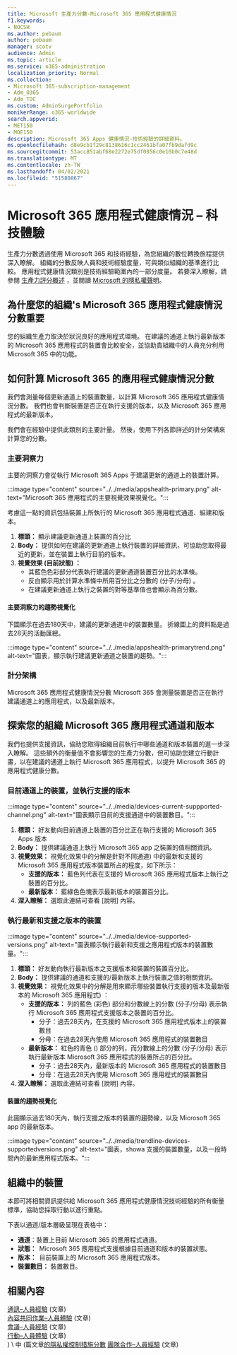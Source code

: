 ```yaml
---
title: Microsoft 生產力分數-Microsoft 365 應用程式健康情況
f1.keywords:
- NOCSH
ms.author: pebaum
author: pebaum
manager: scotv
audience: Admin
ms.topic: article
ms.service: o365-administration
localization_priority: Normal
ms.collection:
- Microsoft 365-subscription-management
- Adm_O365
- Adm_TOC
ms.custom: AdminSurgePortfolio
monikerRange: o365-worldwide
search.appverid:
- MET150
- MOE150
description: Microsoft 365 Apps 健康情況-技術經驗的詳細資料。
ms.openlocfilehash: d8e9cb1f29c8138616c1cc2461bfa07fb9dafd9c
ms.sourcegitcommit: 53acc851abf68e2272e75df0856c0e16b0c7e48d
ms.translationtype: MT
ms.contentlocale: zh-TW
ms.lasthandoff: 04/02/2021
ms.locfileid: "51580867"
---
```

# <a name="microsoft-365-apps-health--technology-experiences"></a>Microsoft 365 應用程式健康情況 – 科技體驗

生產力分數透過使用 Microsoft 365 和技術經驗，為您組織的數位轉換旅程提供深入瞭解。 組織的分數反映人員和技術經驗度量，可與類似組織的基準進行比較。 應用程式健康情況類別是技術經驗範圍內的一部分度量。 若要深入瞭解，請參閱 [生產力評分概述](productivity-score.md) ，並閱讀 [Microsoft 的隱私權聲明](https://privacy.microsoft.com/privacystatement)。

## <a name="why-your-organization39s-microsoft-365-apps-health-score-matters"></a>為什麼您的組織&#39;s Microsoft 365 應用程式健康情況分數重要

您的組織生產力取決於狀況良好的應用程式環境。 在建議的通道上執行最新版本的 Microsoft 365 應用程式的裝置會比較安全，並協助貴組織中的人員充分利用 Microsoft 365 中的功能。

## <a name="how-we-calculate-the-microsoft-365-apps-health-score"></a>如何計算 Microsoft 365 的應用程式健康情況分數

我們會測量每個更新通道上的裝置數量，以計算 Microsoft 365 應用程式健康情況分數。 我們也會判斷裝置是否正在執行支援的版本，以及 Microsoft 365 應用程式的最新版本。

我們會在經驗中提供此類別的主要計量。 然後，使用下列各節詳述的計分架構來計算您的分數。

### <a name="primary-insight"></a>主要洞察力

主要的洞察力會從執行 Microsoft 365 Apps 于建議更新的通道上的裝置計算。

:::image type="content" source="../../media/appshealth-primary.png" alt-text="Microsoft 365 應用程式的主要視覺效果視覺化。":::

考慮這一點的資訊包括裝置上所執行的 Microsoft 365 應用程式通道、組建和版本。

1. **標頭：**  顯示建議更新通道上裝置的百分比
1. **Body：**  提供如何在建議的更新通道上執行裝置的詳細資訊，可協助您取得最近的更新，並在裝置上執行目前的版本。
1. **視覺效果 (目前狀態) ：**
    - 其藍色色彩部分代表執行建議的更新通道裝置百分比的水準條。
    - 反白顯示用於計算水準條中所用百分比之分數的 (分子/分母) 。
    - 在建議更新通道上執行之裝置的對等基準值也會顯示為百分數。

#### <a name="trend-visualization-of-the-primary-insight"></a>主要洞察力的趨勢視覺化

下圖顯示在過去180天中，建議的更新通道中的裝置數量。 折線圖上的資料點是過去28天的活動匯總。

:::image type="content" source="../../media/appshealth-primarytrend.png" alt-text="圖表，顯示執行建議更新通道之裝置的趨勢。":::

### <a name="scoring-framework"></a>計分架構

Microsoft 365 應用程式健康情況分數 Microsoft 365 會測量裝置是否正在執行建議通道上的應用程式，以及最新版本。

## <a name="explore-your-organization-microsoft-365-app-channels-and-versions"></a>探索您的組織 Microsoft 365 應用程式通道和版本

我們也提供支援資訊，協助您取得組織目前執行中哪些通道和版本裝置的進一步深入瞭解。 這些額外的衡量值不會影響您的生產力分數，但可協助您建立行動計畫，以在建議的通道上執行 Microsoft 365 應用程式，以提升 Microsoft 365 的應用程式健康分數。

### <a name="devices-on-current-channel-and-running-supported-versions"></a>目前通道上的裝置，並執行支援的版本

:::image type="content" source="../../media/devices-current-suppported-channel.png" alt-text="圖表顯示目前的支援通道中的裝置數目。":::

1. **標頭：** 好友動向目前通道上裝置的百分比正在執行支援的 Microsoft 365 Apps 版本  
1. **Body：** 提供建議通道上執行 Microsoft 365 app 之裝置的值相關資訊。
1. **視覺效果：** 視覺化效果中的分解是針對不同通道) 中的最新和支援的 Microsoft 365 應用程式版本裝置所占的程度，如下所示：
    - **支援的版本：** 藍色列代表在支援的 Microsoft 365 應用程式版本上執行之裝置的百分比。
    - **最新版本：** 藍綠色色塊表示最新版本的裝置百分比。
1. **深入瞭解：**   選取此連結可查看 [說明] 內容。

### <a name="devices-running-latest-and-supported-versions"></a>執行最新和支援之版本的裝置

:::image type="content" source="../../media/device-supported-versions.png" alt-text="圖表顯示執行最新和支援之應用程式版本的裝置數量。":::

1. **標頭：** 好友動向執行最新版本之支援版本和裝置的裝置百分比。  
1. **Body：**  提供建議的通道和支援的/最新版本上執行裝置之值的相關資訊。
1. **視覺效果：** 視覺化效果中的分解是用來顯示哪些裝置執行支援的版本及最新版本的 Microsoft 365 應用程式) ：
    - **支援的版本：** 列的藍色 (彩色) 部分和分數線上的分數 (分子/分母) 表示執行 Microsoft 365 應用程式支援版本之裝置的百分比。
        - 分子：過去28天內，在支援的 Microsoft 365 應用程式版本上的裝置數目
        - 分母：在過去28天內使用 Microsoft 365 應用程式的裝置數目
    - **最新版本：** 紅色的青色 () 部分的列，而分數線上的分數 (分子/分母) 表示執行最新版本 Microsoft 365 應用程式的裝置所占的百分比。
        - 分子：過去28天內，最新版本的 Microsoft 365 應用程式的裝置數目
        - 分母：在過去28天內使用 Microsoft 365 應用程式的裝置數目
1. **深入瞭解：**   選取此連結可查看 [說明] 內容。

#### <a name="trend-visualization-of-the-devices"></a>裝置的趨勢視覺化

此圖顯示過去180天內，執行支援之版本的裝置的趨勢線，以及 Microsoft 365 app 的最新版本。

:::image type="content" source="../../media/trendline-devices-supportedversions.png" alt-text="圖表，showa 支援的裝置數量，以及一段時間內的最新應用程式版本。":::

## <a name="devices-in-your-organization"></a>組織中的裝置

本節可將相關資訊提供給 Microsoft 365 應用程式健康情況技術經驗的所有衡量標準，協助您採取行動以進行重點。

下表以通道/版本層級呈現在表格中：

- **通道**：裝置上目前 Microsoft 365 的應用程式通道。
- **狀態：**  Microsoft 365 應用程式支援根據目前通道和版本的裝置狀態。
- **版本：**  目前裝置上的 Microsoft 365 應用程式版本。
- **裝置數目：**  裝置數目。

## <a name="related-content"></a>相關內容

[通訊–人員經驗](communication.md) (文章) \
[內容共同作業–人員體驗](content-collaboration.md) (文章) \
[會議–人員經驗](meetings.md) (文章) \
[行動–人員體驗](mobility.md) (文章) \
) \ 中 (篇文章[的隱私權控制措施分數](privacy.md)
[團隊合作–人員經驗](teamwork.md) (文章) 
